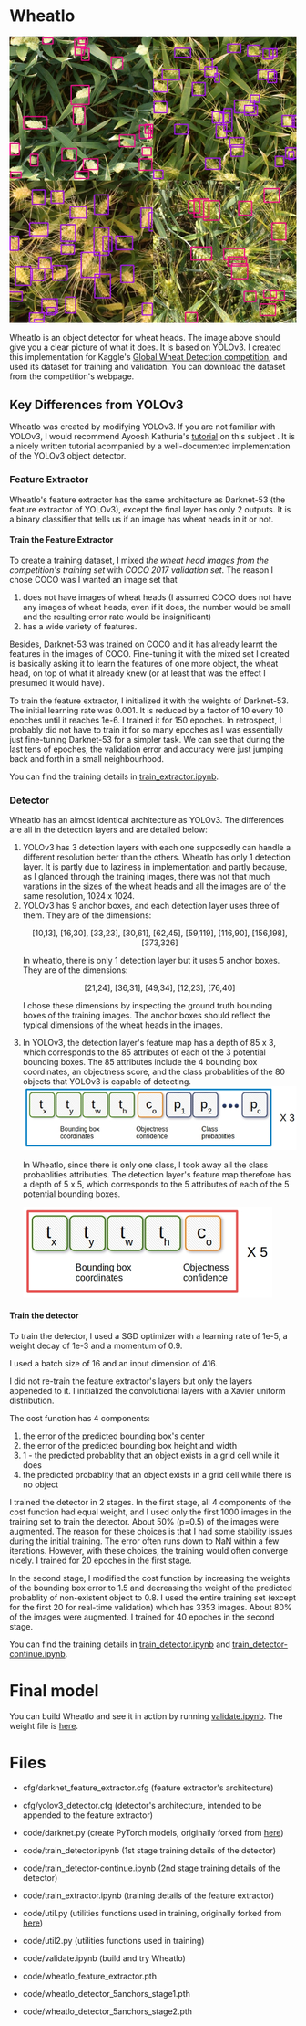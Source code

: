 # Wheatlo

<img src="/images/An-object-detector-for-wheat-heads.png" alt="Wheat heads detected by Wheatlo" class="center">

Wheatlo is an object detector for wheat heads. The image above should give you a clear picture of what it does. It is based on YOLOv3. I created this implementation for Kaggle's [Global Wheat Detection competition](https://www.kaggle.com/c/global-wheat-detection/overview), and used its dataset for training and validation. You can download the dataset from the competition's webpage.

## Key Differences from YOLOv3
Wheatlo was created by modifying YOLOv3. If you are not familiar with YOLOv3, I would recommend Ayoosh Kathuria's [tutorial](https://blog.paperspace.com/how-to-implement-a-yolo-object-detector-in-pytorch/) on this subject . It is a nicely written tutorial acompanied by a well-documented implementation of the YOLOv3 object detector.

### Feature Extractor
Wheatlo's feature extractor has the same architecture as Darknet-53 (the feature extractor of YOLOv3), except the final layer has only 2 outputs. It is a binary classifier that tells us if an image has wheat heads in it or not.

#### Train the Feature Extractor
To create a training dataset, I mixed *the wheat head images from the competition's training set* with *COCO 2017 validation set*. The reason I chose COCO was I wanted an image set that
1. does not have images of wheat heads (I assumed COCO does not have any images of wheat heads, even if it does, the number would be small and the resulting error rate would be insignificant)
2. has a wide variety of features.

Besides, Darknet-53 was trained on COCO and it has already learnt the features in the images of COCO. Fine-tuning it with the mixed set I created is basically asking it to learn the features of one more object, the wheat head, on top of what it already knew (or at least that was the effect I presumed it would have).

To train the feature extractor, I initialized it with the weights of Darknet-53. The initial learning rate was 0.001. It is reduced by a factor of 10 every 10 epoches until it reaches 1e-6. I trained  it for 150 epoches. In retrospect, I probably did not have to train it for so many epoches as I was essentially just fine-tuning Darknet-53 for a simpler task. We can see that during the last tens of epoches, the validation error and accuracy were just jumping back and forth in a small neighbourhood.

You can find the training details in [train_extractor.ipynb](/code/train_extractor.ipynb).

### Detector
Wheatlo has an almost identical architecture as YOLOv3. The differences are all in the detection layers and are detailed below:

<ol>
<li>YOLOv3 has 3 detection layers with each one supposedly can handle a different resolution better than the others. Wheatlo has only 1 detection layer. It is partly due to laziness in implementation and partly because, as I glanced through the training images, there was not that much varations in the sizes of the wheat heads and all the images are of the same resolution, 1024 x 1024.
</li>

<li>YOLOv3 has 9 anchor boxes, and each detection layer uses three of them. They are of the dimensions:

<p align="center">[10,13],  [16,30],  [33,23],  [30,61],  [62,45],  [59,119],  [116,90],  [156,198],  [373,326]</p>
In wheatlo, there is only 1 detection layer but it uses 5 anchor boxes. They are of the dimensions:

<p align="center">[21,24],  [36,31], [49,34],  [12,23], [76,40]</p>

I chose these dimensions by inspecting the ground truth bounding boxes of the training images. The anchor boxes should reflect the typical dimensions of the wheat heads in the images.
</li>
<li>In YOLOv3, the detection layer's feature map has a depth of 85 x 3, which corresponds to the 85 attributes of each of the 3 potential bounding boxes. The 85 attributes include the 4 bounding box coordinates, an objectness score, and the class probablities of the 80 objects that YOLOv3 is capable of detecting.

<img src="/images/yolov3_feature_map.jpg" alt="YOLOv3 Feature maps attributes" class="center">

In Wheatlo, since there is only one class, I took away all the class probablities attributies. The detection layer's feature map therefore has a depth of 5 x 5, which corresponds to the 5 attributes of each of the 5 potential bounding boxes.

<img src="/images/wheatlo_feature_map.jpg" alt="Wheatlo Feature maps attributes" class="center">
</li>
</ol>

#### Train the  detector

To train the detector, I used a SGD optimizer with a learning rate of 1e-5, a weight decay of 1e-3 and a momentum of 0.9.

I used a batch size of 16 and an input dimension of 416.

I did not re-train the feature extractor's layers but only the layers appeneded to it. I initialized the convolutional layers with a Xavier uniform distribution.

The cost function has 4 components:

1. the error of the predicted bounding box's center
2. the error of the predicted bounding box height and width
3. 1 - the predicted probablity that an object exists in a grid cell while it does
4. the predicted probablity that an object exists in a grid cell while there is no object

I trained the detector in 2 stages. In the first stage, all 4 components of the cost function had equal weight, and I used only the first 1000 images in the training set to train the detector. About 50% (p=0.5) of the images were augmented. The reason for these choices is that I had some stability issues during the initial training. The error often runs down to NaN within a few iterations. However, with these choices, the training would often converge nicely. I trained for 20 epoches in the first stage.

In the second stage, I modified the cost function by increasing the weights of the bounding box error to 1.5 and decreasing the weight of the predicted probablity of non-existent object to 0.8. I used the entire training set (except for the first 20 for real-time validation) which has 3353 images. About 80% of the images were augmented. I trained for 40 epoches in the second stage.

You can find the training details in [train_detector.ipynb](/code/train_detector.ipynb) and [train_detector-continue.ipynb](/code/train_extractor-continue.ipynb).

# Final model
You can build Wheatlo and see it in action by running [validate.ipynb](/code/validate.ipynb). 
The weight file is [here](/code/wheatlo_detector_5anchors_stage2.pth).

# Files
- cfg/darknet_feature_extractor.cfg (feature extractor's architecture)
- cfg/yolov3_detector.cfg  (detector's architecture, intended to be appended to the feature extractor)


- code/darknet.py (create PyTorch models, originally forked from [here](https://github.com/ayooshkathuria/YOLO_v3_tutorial_from_scratch))
- code/train_detector.ipynb (1st stage training details of the detector)
- code/train_detector-continue.ipynb (2nd stage training details of the detector)
- code/train_extractor.ipynb (training details of the feature extractor)
- code/util.py (utilities functions used in training, originally forked from [here](https://github.com/ayooshkathuria/YOLO_v3_tutorial_from_scratch))
- code/util2.py (utilities functions used in training)
- code/validate.ipynb (build and try Wheatlo)


- code/wheatlo_feature_extractor.pth
- code/wheatlo_detector_5anchors_stage1.pth
- code/wheatlo_detector_5anchors_stage2.pth
